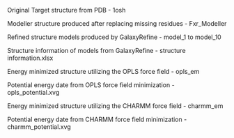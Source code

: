 Original Target structure from PDB - 1osh

Modeller structure produced after replacing missing residues - Fxr_Modeller

Refined structure models produced by GalaxyRefine - model_1 to model_10

Structure information of models from GalaxyRefine - structure information.xlsx   

Energy minimized structure utilizing the OPLS force field - opls_em

Potential energy date from OPLS force field minimization - opls_potential.xvg

Energy minimized structure utilizing the CHARMM force field - charmm_em

Potential energy date from CHARMM force field minimization - charmm_potential.xvg
